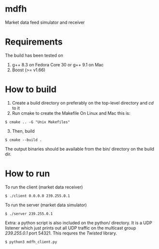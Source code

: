 # mdfh
Market data feed simulator and receiver

# Requirements
The build has been tested on
1. g++ 8.3 on Fedora Core 30 or g++ 9.1 on Mac
2. Boost (>= v1.66)

# How to build
1. Create a build directory on preferably on the top-level directory and _cd_ to it
2. Run cmake to create the Makefile
  On Linux and Mac this is:
  ```
  $ cmake .. -G "Unix Makefiles"
  ```
3. Then, build
  ```
  $ cmake --build .
  ```
  
  The output binaries should be available from the bin/ directory on the build dir.
  
# How to run
To run the client (market data receiver)
  ```
  $ ./client 0.0.0.0 239.255.0.1
  ```
  
To run the server (market data simulator)
  ```
  $ ./server 239.255.0.1
  ```
  
Extra: a python script is also included on the python/ directory. It is a UDP listener which just prints out all UDP traffic on the multicast group _239.255.0.1_ port 54321. This requres the *Twisted* library.
  ```
  $ python3 mdfh_client.py
  ```
